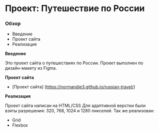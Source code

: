 # Проект: Путешествие по России

### Обзор
* Введение
* Проект сайта
* Реализация

**Введение**

Это проект сайта о путешествиях по России.
Проект выполнен по дизайн-макету из Figma.

**Проект сайта**

* [Проект сайта] (https://normandie3.github.io/russian-travel/)

**Реализация**

Проект сайта написан на HTML/CSS
Для адаптивной верстки были взяты разрешения: 320, 768, 1024 и 1280 пикселей.
Так же реализован:
* Grid
* Flexbox
 


